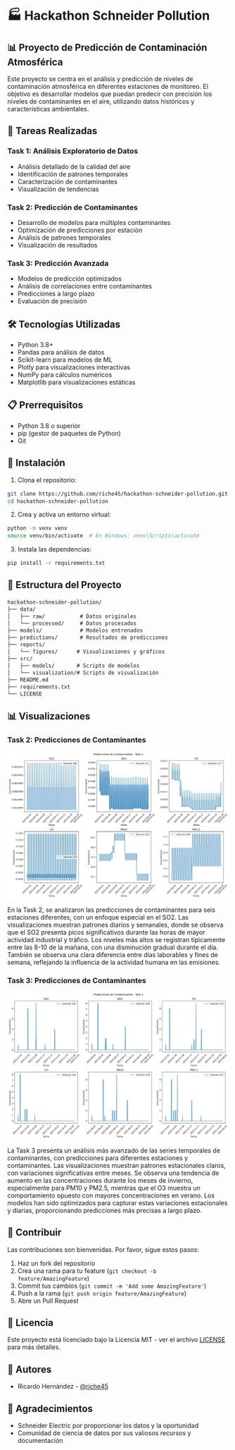 # 🏭 Hackathon Schneider Pollution

## 📊 Proyecto de Predicción de Contaminación Atmosférica

Este proyecto se centra en el análisis y predicción de niveles de contaminación atmosférica en diferentes estaciones de monitoreo. El objetivo es desarrollar modelos que puedan predecir con precisión los niveles de contaminantes en el aire, utilizando datos históricos y características ambientales.

## 🎯 Tareas Realizadas

### Task 1: Análisis Exploratorio de Datos
- Análisis detallado de la calidad del aire
- Identificación de patrones temporales
- Caracterización de contaminantes
- Visualización de tendencias

### Task 2: Predicción de Contaminantes
- Desarrollo de modelos para múltiples contaminantes
- Optimización de predicciones por estación
- Análisis de patrones temporales
- Visualización de resultados

### Task 3: Predicción Avanzada
- Modelos de predicción optimizados
- Análisis de correlaciones entre contaminantes
- Predicciones a largo plazo
- Evaluación de precisión

## 🛠️ Tecnologías Utilizadas

- Python 3.8+
- Pandas para análisis de datos
- Scikit-learn para modelos de ML
- Plotly para visualizaciones interactivas
- NumPy para cálculos numéricos
- Matplotlib para visualizaciones estáticas

## 📋 Prerrequisitos

- Python 3.8 o superior
- pip (gestor de paquetes de Python)
- Git

## 🚀 Instalación

1. Clona el repositorio:
```bash
git clone https://github.com/riche45/hackathon-schneider-pollution.git
cd hackathon-schneider-pollution
```

2. Crea y activa un entorno virtual:
```bash
python -m venv venv
source venv/bin/activate  # En Windows: venv\Scripts\activate
```

3. Instala las dependencias:
```bash
pip install -r requirements.txt
```

## 📁 Estructura del Proyecto

```
hackathon-schneider-pollution/
├── data/
│   ├── raw/           # Datos originales
│   └── processed/     # Datos procesados
├── models/            # Modelos entrenados
├── predictions/       # Resultados de predicciones
├── reports/
│   └── figures/      # Visualizaciones y gráficos
├── src/
│   ├── models/       # Scripts de modelos
│   └── visualization/# Scripts de visualización
├── README.md
├── requirements.txt
└── LICENSE
```

## 📊 Visualizaciones

### Task 2: Predicciones de Contaminantes
![Predicciones Task 2](reports/figures/task2_predictions.png)

En la Task 2, se analizaron las predicciones de contaminantes para seis estaciones diferentes, con un enfoque especial en el SO2. Las visualizaciones muestran patrones diarios y semanales, donde se observa que el SO2 presenta picos significativos durante las horas de mayor actividad industrial y tráfico. Los niveles más altos se registran típicamente entre las 8-10 de la mañana, con una disminución gradual durante el día. También se observa una clara diferencia entre días laborables y fines de semana, reflejando la influencia de la actividad humana en las emisiones.

### Task 3: Predicciones de Contaminantes
![Predicciones Task 3](reports/figures/task3_predictions.png)

La Task 3 presenta un análisis más avanzado de las series temporales de contaminantes, con predicciones para diferentes estaciones y contaminantes. Las visualizaciones muestran patrones estacionales claros, con variaciones significativas entre meses. Se observa una tendencia de aumento en las concentraciones durante los meses de invierno, especialmente para PM10 y PM2.5, mientras que el O3 muestra un comportamiento opuesto con mayores concentraciones en verano. Los modelos han sido optimizados para capturar estas variaciones estacionales y diarias, proporcionando predicciones más precisas a largo plazo.

## 🤝 Contribuir

Las contribuciones son bienvenidas. Por favor, sigue estos pasos:

1. Haz un fork del repositorio
2. Crea una rama para tu feature (`git checkout -b feature/AmazingFeature`)
3. Commit tus cambios (`git commit -m 'Add some AmazingFeature'`)
4. Push a la rama (`git push origin feature/AmazingFeature`)
5. Abre un Pull Request

## 📄 Licencia

Este proyecto está licenciado bajo la Licencia MIT - ver el archivo [LICENSE](LICENSE) para más detalles.

## 👥 Autores

- Ricardo Hernández - [@riche45](https://github.com/riche45)

## 🙏 Agradecimientos

- Schneider Electric por proporcionar los datos y la oportunidad
- Comunidad de ciencia de datos por sus valiosos recursos y documentación
